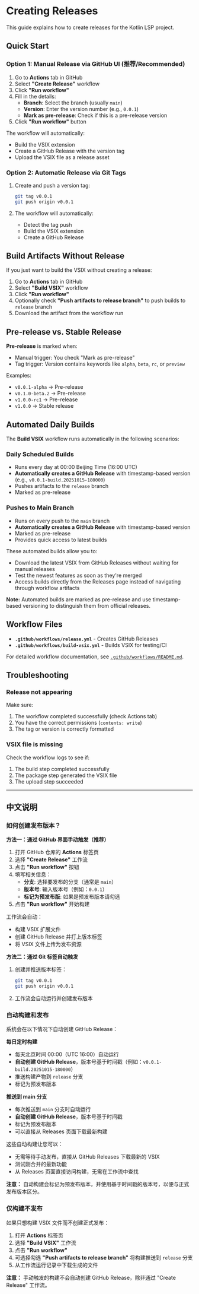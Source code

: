 # Creating Releases

This guide explains how to create releases for the Kotlin LSP project.

## Quick Start

### Option 1: Manual Release via GitHub UI (推荐/Recommended)

1. Go to **Actions** tab in GitHub
2. Select **"Create Release"** workflow
3. Click **"Run workflow"**
4. Fill in the details:
   - **Branch**: Select the branch (usually `main`)
   - **Version**: Enter the version number (e.g., `0.0.1`)
   - **Mark as pre-release**: Check if this is a pre-release version
5. Click **"Run workflow"** button

The workflow will automatically:
- Build the VSIX extension
- Create a GitHub Release with the version tag
- Upload the VSIX file as a release asset

### Option 2: Automatic Release via Git Tags

1. Create and push a version tag:
   ```bash
   git tag v0.0.1
   git push origin v0.0.1
   ```

2. The workflow will automatically:
   - Detect the tag push
   - Build the VSIX extension
   - Create a GitHub Release

## Build Artifacts Without Release

If you just want to build the VSIX without creating a release:

1. Go to **Actions** tab in GitHub
2. Select **"Build VSIX"** workflow
3. Click **"Run workflow"**
4. Optionally check **"Push artifacts to release branch"** to push builds to `release` branch
5. Download the artifact from the workflow run

## Pre-release vs. Stable Release

**Pre-release** is marked when:
- Manual trigger: You check "Mark as pre-release"
- Tag trigger: Version contains keywords like `alpha`, `beta`, `rc`, or `preview`

Examples:
- `v0.0.1-alpha` → Pre-release
- `v0.1.0-beta.2` → Pre-release
- `v1.0.0-rc1` → Pre-release
- `v1.0.0` → Stable release

## Automated Daily Builds

The **Build VSIX** workflow runs automatically in the following scenarios:

### Daily Scheduled Builds
- Runs every day at 00:00 Beijing Time (16:00 UTC)
- **Automatically creates a GitHub Release** with timestamp-based version (e.g., `v0.0.1-build.20251015-180000`)
- Pushes artifacts to the `release` branch
- Marked as pre-release

### Pushes to Main Branch
- Runs on every push to the `main` branch
- **Automatically creates a GitHub Release** with timestamp-based version
- Marked as pre-release
- Provides quick access to latest builds

These automated builds allow you to:
- Download the latest VSIX from GitHub Releases without waiting for manual releases
- Test the newest features as soon as they're merged
- Access builds directly from the Releases page instead of navigating through workflow artifacts

**Note:** Automated builds are marked as pre-release and use timestamp-based versioning to distinguish them from official releases.

## Workflow Files

- **`.github/workflows/release.yml`** - Creates GitHub Releases
- **`.github/workflows/build-vsix.yml`** - Builds VSIX for testing/CI

For detailed workflow documentation, see [`.github/workflows/README.md`](.github/workflows/README.md).

## Troubleshooting

### Release not appearing

Make sure:
1. The workflow completed successfully (check Actions tab)
2. You have the correct permissions (`contents: write`)
3. The tag or version is correctly formatted

### VSIX file is missing

Check the workflow logs to see if:
1. The build step completed successfully
2. The package step generated the VSIX file
3. The upload step succeeded

---

## 中文说明

### 如何创建发布版本？

**方法一：通过 GitHub 界面手动触发（推荐）**

1. 打开 GitHub 仓库的 **Actions** 标签页
2. 选择 **"Create Release"** 工作流
3. 点击 **"Run workflow"** 按钮
4. 填写相关信息：
   - **分支**: 选择要发布的分支（通常是 `main`）
   - **版本号**: 输入版本号（例如：`0.0.1`）
   - **标记为预发布版**: 如果是预发布版本请勾选
5. 点击 **"Run workflow"** 开始构建

工作流会自动：
- 构建 VSIX 扩展文件
- 创建 GitHub Release 并打上版本标签
- 将 VSIX 文件上传为发布资源

**方法二：通过 Git 标签自动触发**

1. 创建并推送版本标签：
   ```bash
   git tag v0.0.1
   git push origin v0.0.1
   ```

2. 工作流会自动运行并创建发布版本

### 自动构建和发布

系统会在以下情况下自动创建 GitHub Release：

**每日定时构建**
- 每天北京时间 00:00（UTC 16:00）自动运行
- **自动创建 GitHub Release**，版本号基于时间戳（例如：`v0.0.1-build.20251015-180000`）
- 推送构建产物到 `release` 分支
- 标记为预发布版本

**推送到 main 分支**
- 每次推送到 `main` 分支时自动运行
- **自动创建 GitHub Release**，版本号基于时间戳
- 标记为预发布版本
- 可以直接从 Releases 页面下载最新构建

这些自动构建让您可以：
- 无需等待手动发布，直接从 GitHub Releases 下载最新的 VSIX
- 测试刚合并的最新功能
- 从 Releases 页面直接访问构建，无需在工作流中查找

**注意：** 自动构建会标记为预发布版本，并使用基于时间戳的版本号，以便与正式发布版本区分。

### 仅构建不发布

如果只想构建 VSIX 文件而不创建正式发布：

1. 打开 **Actions** 标签页
2. 选择 **"Build VSIX"** 工作流
3. 点击 **"Run workflow"**
4. 可选择勾选 **"Push artifacts to release branch"** 将构建推送到 `release` 分支
5. 从工作流运行记录中下载生成的文件

**注意：** 手动触发的构建不会自动创建 GitHub Release，除非通过 "Create Release" 工作流。
